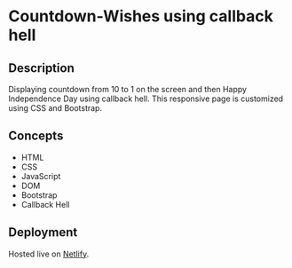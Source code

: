 
# Countdown-Wishes using callback hell

## Description

Displaying countdown from 10 to 1 on the screen and then Happy Independence Day using callback hell. This responsive page is customized using CSS and Bootstrap.

## Concepts

- HTML
- CSS
- JavaScript
- DOM
- Bootstrap
- Callback Hell

## Deployment

Hosted live on [Netlify](https://wizardly-austin-dae558.netlify.app/).
